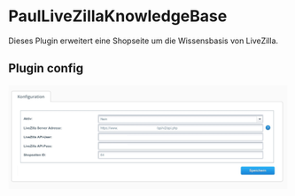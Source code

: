 # PaulLiveZillaKnowledgeBase

Dieses Plugin erweitert eine Shopseite um die Wissensbasis von LiveZilla.


## Plugin config

![Alt Text](https://github.com/marcmanusch/PaulLiveZillaKnowledgeBase/blob/v1.0.0/PaulLiveZillaKnowledgeBase.jpeg)
